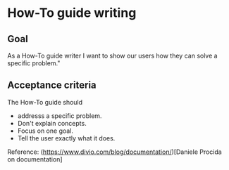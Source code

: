 # How-To guide writing

## Goal

As a How-To guide writer I want to show our users how they can solve a specific problem."


## Acceptance criteria

The How-To guide should
 - addresss a specific problem.
 - Don't explain concepts.
 - Focus on one goal.
 - Tell the user exactly what it does.

Reference: (https://www.divio.com/blog/documentation/)[Daniele Procida on documentation]

